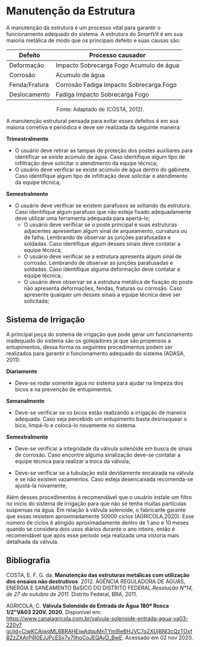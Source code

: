# Manutenção da Estrutura

A manutenção da estrutura é um processo vital para garantir o funcionamento adequado do sistema. A estrutura do *SmartVit* é em sua maioria metálica de modo que os principais defeito e suas causas são:

<center>

| Defeito       | Processo causador                       |
|---------------|-----------------------------------------|
| Deformação    | Impacto Sobrecarga Fogo Acumulo de água |
| Corrosão      |             Acumulo de água             |
| Fenda/Fratura | Corrosão Fadiga Impacto Sobrecarga Fogo |
| Deslocamento  |      Fadiga Impacto Sobrecarga Fogo     |

  Fonte: Adaptado de (COSTA, 2012).
  </center>

A manutenção estrutural pensada para evitar esses defeitos é em sua maioria corretiva e periódica e deve ser realizada da seguinte maneira:

**Trimestralmente**


   * O usuário deve retirar as tampas de proteção dos postes auxiliares para identificar se existe acúmulo de água. Caso identifique algum tipo de infiltração deve solicitar o atendimento da equipe técnica;
   * O usuário deve verificar se existe acúmulo de água dentro do gabinete.  Caso identifique algum tipo de infiltração deve solicitar o atendimento da equipe técnica;



**Semestralmente**

 * O usuário deve verificar se existem parafusos se soltando da estrutura. Caso identifique algum parafuso que não esteja fixado adequadamente deve utilizar uma ferramenta adequada para apertá-lo;
   * O usuário deve verificar se o poste principal e suas estruturas adjacentes apresentam algum sinal de arqueamento, curvatura ou de falha. Lembrando de observar as junções parafusadas e soldadas. Caso identifique algum desses sinais deve contatar a equipe técnica;
   * O usuário deve verificar se a estrutura apresenta algum sinal de corrosão. Lembrando de observar as junções parafusadas e soldadas. Caso identifique alguma deformação deve contatar a equipe técnica;
   * O usuário deve observar se a estrutura metálica de fixação do poste não apresenta deformações, fendas, fraturas ou corrosão. Caso apresente qualquer um desses sinais a equipe técnica deve ser solicitada;

## Sistema de Irrigação

A principal peça do sistema de irrigação que pode gerar um funcionamento inadequado do sistema são os gotejadores já que são propensos a entupimentos, dessa forma os seguintes procedimentos podem ser realizados para garantir o funcionamento adequado do sistema (ADASA, 2011):

**Diariamente**

* Deve-se rodar somente água no sistema para ajudar na limpeza dos bicos e na prevenção de entupimentos.


**Semanalmente**

  * Deve-se verificar se os bicos estão realizando a irrigação de maneira adequada. Caso seja percebido um entupimento basta desrosquear o bico, limpá-lo e colocá-lo novamente no sistema.

**Semestralmente**

  * Deve-se verificar a integridade da válvula solenóide em busca de sinais de corrosão. Caso encontre alguma sinalização deve-se contatar a equipe técnica para realizar a troca da válvula;

  * Deve-se verificar se a tubulação está devidamente encaixada na válvula e se não existem vazamentos. Caso esteja desencaixada recomenda-se ajustá-la novamente;



Além desses procedimentos é recomendável que o usuário instale um filtro no início do sistema de irrigação para que não se tenha muitas partículas suspensas na água. Em relação à válvula solenoide, o fabricante garante que essas resistem aproximadamente 50000 ciclos (AGRICOLA,2020). Esse número de ciclos é atingido aproximadamente dentro de 1 ano e 10 meses quando se considera dois usos diários durante o ano inteiro, então é recomendável que após esse período seja realizada uma vistoria mais detalhada da válvula.

## Bibliografia

COSTA, E. F. G. da. **Manutenção das estruturas metálicas com utilização dos ensaios
não destrutivos**. 2012.
AGÊNCIA REGULADORA DE ÁGUAS, ENERGIA E SANEAMENTO BáSICO DO
DISTRITO FEDERAL.*Resolução N°14, de 27 de outubro de 2011*. Distrito Federal, BRA, 2011.

AGRICOLA, C. **Válvula Solenóide de Entrada de Água 180º Rosca 1/2"VA03 220V. 2020.** Disponível em: <https://www.canalagricola.com.br/valvula-solenoide-entrada-agua-va03-220v?gclid=CjwKCAjwqML6BRAHEiwAdquMnTYm9leBHJVC7q2XUjBNl3cQzTOxfBZzZXArPiR0EJJPcESy7y7lIhoCoJEQAvD_BwE>. Acessado em 02 nov 2020.
